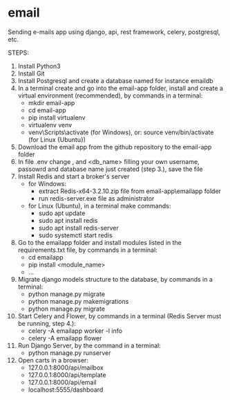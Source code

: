 # email
Sending e-mails app using django, api, rest framework, celery, postgresql, etc.

STEPS:
1.  Install Python3
2.  Install Git
3.  Install Postgresql and create a database named for instance emaildb
4.  In a terminal create and go into the email-app folder, install and create a virtual environment (recommended), by commands in a terminal:
    - mkdir email-app
    - cd email-app
    - pip install virtualenv
    - virtualenv venv
    - venv\Scripts\activate (for Windows), or: source venv/bin/activate (for Linux {Ubuntu})      
5.  Download the email app from the github repository to the email-app folder
6.  In file .env change <username>, <password> and <db_name> filling your own username, passowrd and database name just created (step 3.), save the file
7.  Install Redis and start a broker's server
    - for Windows:
      - extract Redis-x64-3.2.10.zip file from email-app\emailapp folder
      - run redis-server.exe file as administrator
    - for Linux (Ubuntu), in a terminal make commands:
      - sudo apt update
      - sudo apt install redis
      - sudo apt install redis-server
      - sudo systemctl start redis
8.  Go to the emailapp folder and install modules listed in the requirements.txt file, by commands in a terminal:
    - cd emailapp
    - pip install <module_name>
    - ...
9.  Migrate django models structure to the database, by commands in a terminal:
    - python manage.py migrate
    - python manage.py makemigrations
    - python manage.py migrate
10. Start Celery and Flower, by commands in a terminal (Redis Server must be running, step 4.):
    - celery -A emailapp worker -l info
    - celery -A emailapp flower
11. Run Django Server, by the command in a terminal:
    - python manage.py runserver 
12. Open carts in a browser:
    - 127.0.0.1:8000/api/mailbox
    - 127.0.0.1:8000/api/template
    - 127.0.0.1:8000/api/email
    - localhost:5555/dashboard